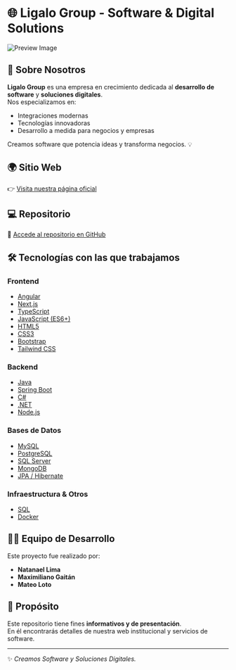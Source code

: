 # 🌐 Ligalo Group - Software & Digital Solutions

![Preview Image](https://lgl-group.vercel.app/images/preview.png)

## 🚀 Sobre Nosotros
**Ligalo Group** es una empresa en crecimiento dedicada al **desarrollo de software** y **soluciones digitales**.  
Nos especializamos en:
- Integraciones modernas
- Tecnologías innovadoras
- Desarrollo a medida para negocios y empresas

Creamos software que potencia ideas y transforma negocios. 💡

## 🌍 Sitio Web
👉 [Visita nuestra página oficial](https://lgl-group.vercel.app/)

## 💻 Repositorio
🔗 [Accede al repositorio en GitHub](https://github.com/natanael-lima/lgl-group/tree/develop)

## 🛠️ Tecnologías con las que trabajamos

### Frontend
- [Angular](https://angular.io/)
- [Next.js](https://nextjs.org/)
- [TypeScript](https://www.typescriptlang.org/)
- [JavaScript (ES6+)](https://developer.mozilla.org/es/docs/Web/JavaScript)
- [HTML5](https://developer.mozilla.org/es/docs/Web/HTML)
- [CSS3](https://developer.mozilla.org/es/docs/Web/CSS)
- [Bootstrap](https://getbootstrap.com/)
- [Tailwind CSS](https://tailwindcss.com/)

### Backend
- [Java](https://www.oracle.com/java/)
- [Spring Boot](https://spring.io/projects/spring-boot)
- [C#](https://learn.microsoft.com/es-es/dotnet/csharp/)
- [.NET](https://dotnet.microsoft.com/)
- [Node.js](https://nodejs.org/)

### Bases de Datos
- [MySQL](https://www.mysql.com/)
- [PostgreSQL](https://www.postgresql.org/)
- [SQL Server](https://www.microsoft.com/es-es/sql-server)
- [MongoDB](https://www.mongodb.com/)
- [JPA / Hibernate](https://hibernate.org/)

### Infraestructura & Otros
- [SQL](https://es.wikipedia.org/wiki/SQL)  
- [Docker](https://www.docker.com/)


## 👨‍💻 Equipo de Desarrollo
Este proyecto fue realizado por:
- **Natanael Lima**
- **Maximiliano Gaitán**
- **Mateo Loto**

## 📌 Propósito
Este repositorio tiene fines **informativos y de presentación**.  
En él encontrarás detalles de nuestra web institucional y servicios de software.

---
✨ *Creamos Software y Soluciones Digitales.*

